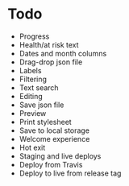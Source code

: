 # Todo

- Progress
- Health/at risk text
- Dates and month columns
- Drag-drop json file
- Labels
- Filtering
- Text search
- Editing
- Save json file
- Preview
- Print stylesheet
- Save to local storage
- Welcome experience
- Hot exit
- Staging and live deploys
- Deploy from Travis
- Deploy to live from release tag
